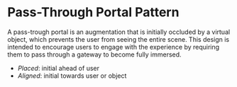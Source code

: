 # Pass-Through Portal Pattern

A pass-trough portal is an augmentation that is initially occluded by a virtual object, which prevents the user from seeing the entire scene. This design is intended to encourage users to engage with the experience by requiring them to pass through a gateway to become fully immersed. 

* _Placed_: initial ahead of user
* _Aligned_: initial towards user or object
